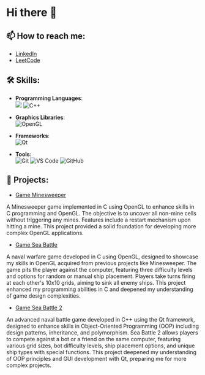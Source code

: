 # Hi there 👋

## 📫 How to reach me:

- [LinkedIn](https://www.linkedin.com/in/oleg-baranov-b86846309/)
- [LeetCode](https://leetcode.com/u/GeLo000/)

## 🛠 Skills:

- **Programming Languages**:  
  ![](https://img.shields.io/badge/00599C?style=flat-square&logo=c&logoColor=white)
  ![C++](https://img.shields.io/badge/C++-00599C?style=flat-square&logo=c%2B%2B&logoColor=white)
  
- **Graphics Libraries**:  
  ![OpenGL](https://img.shields.io/badge/OpenGL-5586A4?style=flat-square&logo=opengl&logoColor=white)
  
- **Frameworks**:  
  ![Qt](https://img.shields.io/badge/Qt-41CD52?style=flat-square&logo=qt&logoColor=white)
  
- **Tools**:  
  ![Git](https://img.shields.io/badge/Git-F05032?style=flat-square&logo=git&logoColor=white)
  ![VS Code](https://img.shields.io/badge/VS%20Code-007ACC?style=flat-square&logo=visual-studio-code&logoColor=white)
  ![GitHub](https://img.shields.io/badge/GitHub-181717?style=flat-square&logo=github&logoColor=white)

## 🚀 Projects:

- [Game Minesweeper](https://github.com/GeLo0000/Game-Minesweeper)

A Minesweeper game implemented in C using OpenGL to enhance skills in C programming and OpenGL. The objective is to uncover all non-mine cells without triggering any mines. Features include a restart mechanism upon hitting a mine. This project provided a solid foundation for developing more complex OpenGL applications.

- [Game Sea Battle](https://github.com/GeLo0000/Game-SeaBattle)

A naval warfare game developed in C using OpenGL, designed to showcase my skills in OpenGL acquired from previous projects like Minesweeper. The game pits the player against the computer, featuring three difficulty levels and options for random or manual ship placement. Players take turns firing at each other's 10x10 grids, aiming to sink all enemy ships. This project enhanced my programming abilities in C and deepened my understanding of game design complexities.

- [Game Sea Battle 2](https://github.com/GeLo0000/Game-SeaBattle2)

An advanced naval battle game developed in C++ using the Qt framework, designed to enhance skills in Object-Oriented Programming (OOP) including design patterns, inheritance, and polymorphism. Sea Battle 2 allows players to compete against a bot or a friend on the same computer, featuring various grid sizes, bot difficulty levels, ship placement options, and unique ship types with special functions. This project deepened my understanding of OOP principles and GUI development with Qt, preparing me for more complex projects.


